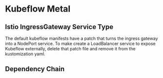 # Kubeflow Metal

## Istio IngressGateway Service Type

The default kubeflow manifests have a patch that turns the ingress gateway into a NodePort service. To make create a LoadBalancer service to expose Kubeflow externally, delete that patch file and remove it from the kustomization yaml.

## Dependency Chain
